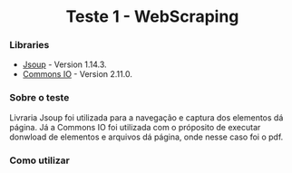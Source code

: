 <h1 align="center">Teste 1 - WebScraping</h1>

### Libraries
* [Jsoup](https://jsoup.org/download) - Version 1.14.3.
* [Commons IO](https://commons.apache.org/proper/commons-io/download_io.cgi) - Version 2.11.0.

### Sobre o teste
Livraria Jsoup foi utilizada para a navegação e captura dos elementos dá página. Já a Commons IO foi utilizada com o próposito de executar donwload de elementos e arquivos dá página, onde nesse caso foi o pdf.

### Como utilizar 

